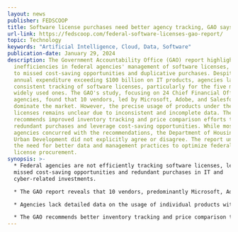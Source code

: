 ```yaml
---
layout: news
publisher: FEDSCOOP
title: Software license purchases need better agency tracking, GAO says
url-link: https://fedscoop.com/federal-software-licenses-gao-report/
topic: Technology
keywords: "Artificial Intelligence, Cloud, Data, Software"
publication-date: January 29, 2024
description: The Government Accountability Office (GAO) report highlights
  inefficiencies in federal agencies' management of software licenses, leading
  to missed cost-saving opportunities and duplicative purchases. Despite an
  annual expenditure exceeding $100 billion on IT products, agencies lack
  consistent tracking of software licenses, particularly for the five most
  widely used ones. The GAO's study, focusing on 24 Chief Financial Officers Act
  agencies, found that 10 vendors, led by Microsoft, Adobe, and Salesforce,
  dominate the market. However, the precise usage of products under these
  licenses remains unclear due to inconsistent and incomplete data. The GAO
  recommends improved inventory tracking and price comparison efforts to prevent
  redundant purchases and leverage cost-saving opportunities. While most
  agencies concurred with the recommendations, the Department of Housing and
  Urban Development did not explicitly agree or disagree. The report underscores
  the need for better data and management practices to optimize federal software
  license procurement.
synopsis: >-
  * Federal agencies are not efficiently tracking software licenses, leading to
  missed cost-saving opportunities and redundant purchases in IT and
  cyber-related investments.

  * The GAO report reveals that 10 vendors, predominantly Microsoft, Adobe, and Salesforce, account for the majority of the most widely used software licenses among 24 Chief Financial Officers Act agencies.

  * Agencies lack detailed data on the usage of individual products within software licenses, resulting in uncertainties about the actual number of licenses needed.

  * The GAO recommends better inventory tracking and price comparison to prevent duplicative purchases and maximize cost savings, though not all agencies explicitly agreed with these recommendations.
---
```

